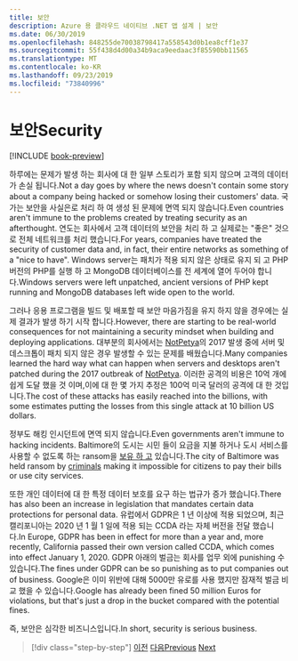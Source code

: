 ```yaml
---
title: 보안
description: Azure 용 클라우드 네이티브 .NET 앱 설계 | 보안
ms.date: 06/30/2019
ms.openlocfilehash: 848255de70038798417a558543d0b1ea8cff1e37
ms.sourcegitcommit: 55f438d4d00a34b9aca9eedaac3f85590bb11565
ms.translationtype: MT
ms.contentlocale: ko-KR
ms.lasthandoff: 09/23/2019
ms.locfileid: "73840996"
---
```

# <a name="security"></a><span data-ttu-id="0f790-103">보안</span><span class="sxs-lookup"><span data-stu-id="0f790-103">Security</span></span>

[!INCLUDE [book-preview](../../../includes/book-preview.md)]

<span data-ttu-id="0f790-104">하루에는 문제가 발생 하는 회사에 대 한 일부 스토리가 포함 되지 않으며 고객의 데이터가 손실 됩니다.</span><span class="sxs-lookup"><span data-stu-id="0f790-104">Not a day goes by where the news doesn't contain some story about a company being hacked or somehow losing their customers' data.</span></span> <span data-ttu-id="0f790-105">국가는 보안을 사실은로 처리 하 여 생성 된 문제에 면역 되지 않습니다.</span><span class="sxs-lookup"><span data-stu-id="0f790-105">Even countries aren't immune to the problems created by treating security as an afterthought.</span></span> <span data-ttu-id="0f790-106">연도는 회사에서 고객 데이터의 보안을 처리 하 고 실제로는 "좋은" 것으로 전체 네트워크를 처리 했습니다.</span><span class="sxs-lookup"><span data-stu-id="0f790-106">For years, companies have treated the security of customer data and, in fact, their entire networks as something of a "nice to have".</span></span> <span data-ttu-id="0f790-107">Windows server는 패치가 적용 되지 않은 상태로 유지 되 고 PHP 버전의 PHP를 실행 하 고 MongoDB 데이터베이스를 전 세계에 열어 두어야 합니다.</span><span class="sxs-lookup"><span data-stu-id="0f790-107">Windows servers were left unpatched, ancient versions of PHP kept running and MongoDB databases left wide open to the world.</span></span>

<span data-ttu-id="0f790-108">그러나 응용 프로그램을 빌드 및 배포할 때 보안 마음가짐을 유지 하지 않을 경우에는 실제 결과가 발생 하기 시작 합니다.</span><span class="sxs-lookup"><span data-stu-id="0f790-108">However, there are starting to be real-world consequences for not maintaining a security mindset when building and deploying applications.</span></span> <span data-ttu-id="0f790-109">대부분의 회사에서는 [NotPetya](https://www.wired.com/story/notpetya-cyberattack-ukraine-russia-code-crashed-the-world/)의 2017 발생 중에 서버 및 데스크톱이 패치 되지 않은 경우 발생할 수 있는 문제를 배웠습니다.</span><span class="sxs-lookup"><span data-stu-id="0f790-109">Many companies learned the hard way what can happen when servers and desktops aren't patched during the 2017 outbreak of [NotPetya](https://www.wired.com/story/notpetya-cyberattack-ukraine-russia-code-crashed-the-world/).</span></span> <span data-ttu-id="0f790-110">이러한 공격의 비용은 10억 개에 쉽게 도달 했을 것 이며,이에 대 한 몇 가지 추정은 100억 미국 달러의 공격에 대 한 것입니다.</span><span class="sxs-lookup"><span data-stu-id="0f790-110">The cost of these attacks has easily reached into the billions, with some estimates putting the losses from this single attack at 10 billion US dollars.</span></span>

<span data-ttu-id="0f790-111">정부도 해킹 인시던트에 면역 되지 않습니다.</span><span class="sxs-lookup"><span data-stu-id="0f790-111">Even governments aren't immune to hacking incidents.</span></span> <span data-ttu-id="0f790-112">Baltimore의 도시는 시민 들이 요금을 지불 하거나 도시 서비스를 사용할 수 없도록 하는 ransom을 [보유 하 고](https://www.vox.com/recode/2019/5/21/18634505/baltimore-ransom-robbinhood-mayor-jack-young-hackers) 있습니다.</span><span class="sxs-lookup"><span data-stu-id="0f790-112">The city of Baltimore was held ransom by [criminals](https://www.vox.com/recode/2019/5/21/18634505/baltimore-ransom-robbinhood-mayor-jack-young-hackers) making it impossible for citizens to pay their bills or use city services.</span></span>

<span data-ttu-id="0f790-113">또한 개인 데이터에 대 한 특정 데이터 보호를 요구 하는 법규가 증가 했습니다.</span><span class="sxs-lookup"><span data-stu-id="0f790-113">There has also been an increase in legislation that mandates certain data protections for personal data.</span></span> <span data-ttu-id="0f790-114">유럽에서 GDPR은 1 년 이상에 적용 되었으며, 최근 캘리포니아는 2020 년 1 월 1 일에 적용 되는 CCDA 라는 자체 버전을 전달 했습니다.</span><span class="sxs-lookup"><span data-stu-id="0f790-114">In Europe, GDPR has been in effect for more than a year and, more recently, California passed their own version called CCDA, which comes into effect January 1, 2020.</span></span> <span data-ttu-id="0f790-115">GDPR 아래의 벌금는 회사를 업무 외에 punishing 수 있습니다.</span><span class="sxs-lookup"><span data-stu-id="0f790-115">The fines under GDPR can be so punishing as to put companies out of business.</span></span> <span data-ttu-id="0f790-116">Google은 이미 위반에 대해 5000만 유로를 사용 했지만 잠재적 벌금 비교 했을 수 있습니다.</span><span class="sxs-lookup"><span data-stu-id="0f790-116">Google has already been fined 50 million Euros for violations, but that's just a drop in the bucket compared with the potential fines.</span></span>

<span data-ttu-id="0f790-117">즉, 보안은 심각한 비즈니스입니다.</span><span class="sxs-lookup"><span data-stu-id="0f790-117">In short, security is serious business.</span></span>

>[!div class="step-by-step"]
><span data-ttu-id="0f790-118">[이전](identity-server.md)
>[다음](azure-security.md)</span><span class="sxs-lookup"><span data-stu-id="0f790-118">[Previous](identity-server.md)
[Next](azure-security.md)</span></span>

